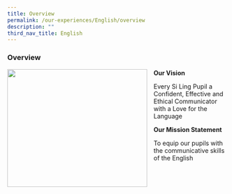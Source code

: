 ```yaml
---
title: Overview
permalink: /our-experiences/English/overview
description: ""
third_nav_title: English
---
```

### Overview

<img src="/images/el1.png" style="width:320px;height:270px;margin-right:15px;" align = "left">

**Our Vision**

Every Si Ling Pupil a Confident, Effective and Ethical Communicator with a Love for the Language

**Our Mission Statement**

To equip our pupils with the communicative skills of the English